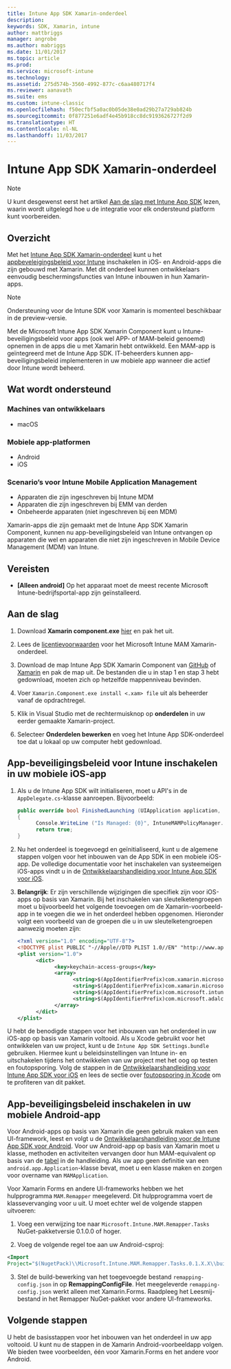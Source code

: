 ```yaml
---
title: Intune App SDK Xamarin-onderdeel
description: 
keywords: SDK, Xamarin, intune
author: mattbriggs
manager: angrobe
ms.author: mabriggs
ms.date: 11/01/2017
ms.topic: article
ms.prod: 
ms.service: microsoft-intune
ms.technology: 
ms.assetid: 275d574b-3560-4992-877c-c6aa480717f4
ms.reviewer: aanavath
ms.suite: ems
ms.custom: intune-classic
ms.openlocfilehash: f50ecfbf5a0ac0b05de38e0ad29b27a729ab824b
ms.sourcegitcommit: 0f877251e6adf4e45b918cc8dc9193626727f2d9
ms.translationtype: HT
ms.contentlocale: nl-NL
ms.lasthandoff: 11/03/2017
---
```

# <a name="microsoft-intune-app-sdk-xamarin-component"></a>Intune App SDK Xamarin-onderdeel

> [!NOTE]
> U kunt desgewenst eerst het artikel [Aan de slag met Intune App SDK](app-sdk-get-started.md) lezen, waarin wordt uitgelegd hoe u de integratie voor elk ondersteund platform kunt voorbereiden.



## <a name="overview"></a>Overzicht
Met het [Intune App SDK Xamarin-onderdeel](https://components.xamarin.com/view/microsoft.intune.mam) kunt u het [appbeveleigingsbeleid voor Intune](/intune-classic/deploy-use/protect-app-data-using-mobile-app-management-policies-with-microsoft-intune) inschakelen in iOS- en Android-apps die zijn gebouwd met Xamarin. Met dit onderdeel kunnen ontwikkelaars eenvoudig beschermingsfuncties van Intune inbouwen in hun Xamarin-apps.

> [!NOTE]
> Ondersteuning voor de Intune SDK voor Xamarin is momenteel beschikbaar in de preview-versie. 

Met de Microsoft Intune App SDK Xamarin Component kunt u Intune-beveiligingsbeleid voor apps (ook wel APP- of MAM-beleid genoemd) opnemen in de apps die u met Xamarin hebt ontwikkeld. Een MAM-app is geïntegreerd met de Intune App SDK. IT-beheerders kunnen app-beveiligingsbeleid implementeren in uw mobiele app wanneer die actief door Intune wordt beheerd.

## <a name="whats-supported"></a>Wat wordt ondersteund

### <a name="developer-machines"></a>Machines van ontwikkelaars
* macOS


### <a name="mobile-app-platforms"></a>Mobiele app-platformen
* Android
* iOS


### <a name="intune-mobile-application-management-scenarios"></a>Scenario’s voor Intune Mobile Application Management

* Apparaten die zijn ingeschreven bij Intune MDM
* Apparaten die zijn ingeschreven bij EMM van derden
* Onbeheerde apparaten (niet ingeschreven bij een MDM)

Xamarin-apps die zijn gemaakt met de Intune App SDK Xamarin Component, kunnen nu app-beveiligingsbeleid van Intune ontvangen op apparaten die wel en apparaten die niet zijn ingeschreven in Mobile Device Management (MDM) van Intune.

## <a name="prerequisites"></a>Vereisten

* **[Alleen android]** Op het apparaat moet de meest recente Microsoft Intune-bedrijfsportal-app zijn geïnstalleerd.

## <a name="get-started"></a>Aan de slag

1.  Download **Xamarin component.exe** [hier](https://components.xamarin.com/submit/xpkg) en pak het uit.

2. Lees de [licentievoorwaarden](https://components.xamarin.com/license/microsoft.intune.mam) voor het Microsoft Intune MAM Xamarin-onderdeel.

3.  Download de map Intune App SDK Xamarin Component van [GitHub](https://github.com/msintuneappsdk/intune-app-sdk-xamarin) of [Xamarin](https://components.xamarin.com/license/microsoft.intune.mam) en pak de map uit. De bestanden die u in stap 1 en stap 3 hebt gedownload, moeten zich op hetzelfde mappenniveau bevinden.

4.  Voer `Xamarin.Component.exe install <.xam> file` uit als beheerder vanaf de opdrachtregel.

5.  Klik in Visual Studio met de rechtermuisknop op **onderdelen** in uw eerder gemaakte Xamarin-project.

6.  Selecteer **Onderdelen bewerken** en voeg het Intune App SDK-onderdeel toe dat u lokaal op uw computer hebt gedownload.



## <a name="enabling-intune-app-protection-polices-in-your-ios-mobile-app"></a>App-beveiligingsbeleid voor Intune inschakelen in uw mobiele iOS-app
1.  Als u de Intune App SDK wilt initialiseren, moet u API's in de `AppDelegate.cs`-klasse aanroepen. Bijvoorbeeld:

      ```csharp
      public override bool FinishedLaunching (UIApplication application, NSDictionary launchOptions)
      {
            Console.WriteLine ("Is Managed: {0}", IntuneMAMPolicyManager.Instance.PrimaryUser != null);
            return true;
      }

      ```

2.  Nu het onderdeel is toegevoegd en geïnitialiseerd, kunt u de algemene stappen volgen voor het inbouwen van de App SDK in een mobiele iOS-app. De volledige documentatie voor het inschakelen van systeemeigen iOS-apps vindt u in de [Ontwikkelaarshandleiding voor Intune App SDK voor iOS](app-sdk-ios.md).
3. **Belangrijk**: Er zijn verschillende wijzigingen die specifiek zijn voor iOS-apps op basis van Xamarin. Bij het inschakelen van sleutelketengroepen moet u bijvoorbeeld het volgende toevoegen om de Xamarin-voorbeeld-app in te voegen die we in het onderdeel hebben opgenomen. Hieronder volgt een voorbeeld van de groepen die u in uw sleutelketengroepen aanwezig moeten zijn:

      ```xml
      <?xml version="1.0" encoding="UTF-8"?>
      <!DOCTYPE plist PUBLIC "-//Apple//DTD PLIST 1.0//EN" "http://www.apple.com/DTDs/PropertyList-1.0.dtd">
      <plist version="1.0">
            <dict>
                  <key>keychain-access-groups</key>
                  <array>
                        <string>$(AppIdentifierPrefix)com.xamarin.microsoftintunesample</string>
                        <string>$(AppIdentifierPrefix)com.xamarin.microsoftintunesample.intunemam</string>
                        <string>$(AppIdentifierPrefix)com.microsoft.intune.mam</string>
                        <string>$(AppIdentifierPrefix)com.microsoft.adalcache</string>
                  </array>
            </dict>
      </plist>
      ```

U hebt de benodigde stappen voor het inbouwen van het onderdeel in uw iOS-app op basis van Xamarin voltooid. Als u Xcode gebruikt voor het ontwikkelen van uw project, kunt u de `Intune App SDK Settings.bundle` gebruiken. Hiermee kunt u beleidsinstellingen van Intune in- en uitschakelen tijdens het ontwikkelen van uw project met het oog op testen en foutopsporing. Volg de stappen in de [Ontwikkelaarshandleiding voor Intune App SDK voor iOS](app-sdk-ios.md) en lees de sectie over [foutopsporing in Xcode](app-sdk-ios.md#status-result-and-debug-notifications) om te profiteren van dit pakket.

## <a name="enabling-app-protection-policies-in-your-android-mobile-app"></a>App-beveiligingsbeleid inschakelen in uw mobiele Android-app
Voor Android-apps op basis van Xamarin die geen gebruik maken van een UI-framework, leest en volgt u de [Ontwikkelaarshandleiding voor de Intune App SDK voor Android](app-sdk-android.md). Voor uw Android-app op basis van Xamarin moet u klasse, methoden en activiteiten vervangen door hun MAM-equivalent op basis van de [tabel](app-sdk-android.md#replace-classes-methods-and-activities-with-their-mam-equivalent) in de handleiding. Als uw app geen definitie van een `android.app.Application`-klasse bevat, moet u een klasse maken en zorgen voor overname van `MAMApplication`.

Voor Xamarin Forms en andere UI-frameworks hebben we het hulpprogramma `MAM.Remapper` meegeleverd. Dit hulpprogramma voert de klassevervanging voor u uit. U moet echter wel de volgende stappen uitvoeren:

1.  Voeg een verwijzing toe naar `Microsoft.Intune.MAM.Remapper.Tasks` NuGet-pakketversie 0.1.0.0 of hoger.

2.  Voeg de volgende regel toe aan uw Android-csproj:
  ```xml
  <Import
  Project="$(NugetPack)\\Microsoft.Intune.MAM.Remapper.Tasks.0.1.X.X\\build\\MonoAndroid10\\Microsoft.Intune.MAM.Remapper.targets" />
  ```

3.  Stel de build-bewerking van het toegevoegde bestand `remapping-config.json` in op **RemappingConfigFile**. Het meegeleverde `remapping-config.json` werkt alleen met Xamarin.Forms. Raadpleeg het Leesmij-bestand in het Remapper NuGet-pakket voor andere UI-frameworks.

## <a name="next-steps"></a>Volgende stappen

U hebt de basisstappen voor het inbouwen van het onderdeel in uw app voltooid. U kunt nu de stappen in de Xamarin Android-voorbeeldapp volgen. We bieden twee voorbeelden, één voor Xamarin.Forms en het andere voor Android.
